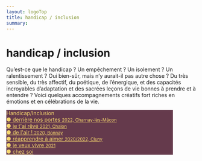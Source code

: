 ```yaml
---
layout: logoTop
title: handicap / inclusion
summary:
---
```

<h1>handicap / inclusion</h1>
<p class="intro-text">Qu’est-ce que le handicap ? Un empêchement ? Un isolement ? Un ralentissement ? Oui bien-sûr, mais n’y aurait-il pas autre chose ? Du très sensible, du très affectif, du poétique, de l’énergique, et des capacités incroyables d’adaptation et des sacrées leçons de vie bonnes à prendre et à entendre ? Voici quelques accompagnements créatifs fort riches en émotions et en célébrations de la vie. </p>

<div class="space-around--wrap">
<p class="shadow" style="background: #653a4c; width: 50ch"><span style="color: #f5d76e;" class="nav-list-heading">Handicap/Inclusion</span><br>
  <a style="color: #f5d76e;" class="nav-list-item subtlehover"  href="/re-inventer-sa-vie">●&nbsp;derrière nos portes <span style="font-size: smaller">2022, Charnay-lès-Mâcon</span></a><br>
  <a style="color: #f5d76e;" class="nav-list-item subtlehover"  href="/je-t-ai-reve">●&nbsp;je t'ai rêvé <span style="font-size: smaller">2021, Chalon</span></a><br>
  <a style="color: #f5d76e;" class="nav-list-item subtlehover"  href="/de-l-air">●&nbsp;de l'air ! <span style="font-size: smaller">2020, Bonnay</span></a><br>
  <a style="color: #f5d76e;" class="nav-list-item subtlehover"  href="/reapprendre-a-aimer">●&nbsp;réapprendre à aimer <span style="font-size: smaller">2020/2022, Cluny</span></a><br>
  <a style="color: #f5d76e;" class="nav-list-item subtlehover"  href="/je-veux-vivre">●&nbsp;je veux vivre <span style="font-size: smaller">2021</span></a><br>
  <a style="color: #f5d76e;" class="nav-list-item subtlehover"  href="/chez-soi">●&nbsp;chez soi</a>
</p>
</div>